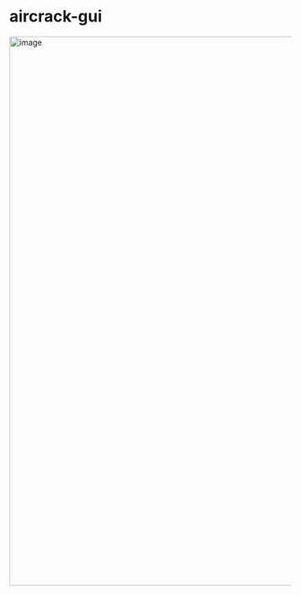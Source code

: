 # aircrack-gui

<img width="1279" height="982" alt="image" src="https://github.com/user-attachments/assets/452bfac9-b8e5-4f2d-946a-982b32358073" />
